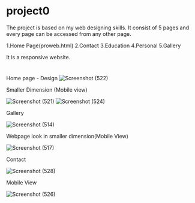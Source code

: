 # project0

The project is based on my web designing skills.
It consist of 5 pages and every page can be accessed from any other page.

1.Home Page(proweb.html)
2.Contact
3.Education 
4.Personal
5.Gallery

It is a responsive website.
#

Home page - Design
![Screenshot (522)](https://user-images.githubusercontent.com/55397645/109982638-19350100-7d28-11eb-9851-4274769c30a8.png)



Smaller Dimension (Mobile view)


![Screenshot (521)](https://user-images.githubusercontent.com/55397645/109982267-bf343b80-7d27-11eb-82a4-9ae491275e9c.png)
![Screenshot (524)](https://user-images.githubusercontent.com/55397645/109983143-8fd1fe80-7d28-11eb-9871-74403756fefd.png)


Gallery

![Screenshot (514)](https://user-images.githubusercontent.com/55397645/109980592-12a58a00-7d26-11eb-9f36-586401159af4.png)


Webpage look in smaller dimension(Mobile View) 

![Screenshot (517)](https://user-images.githubusercontent.com/55397645/109981233-bb53e980-7d26-11eb-9244-262340d96001.png)


Contact

![Screenshot (528)](https://user-images.githubusercontent.com/55397645/109984206-8c8b4280-7d29-11eb-8e12-4844450a4d0b.png)


Mobile View

![Screenshot (526)](https://user-images.githubusercontent.com/55397645/109983922-5057e200-7d29-11eb-83f2-c55463a68d51.png)



